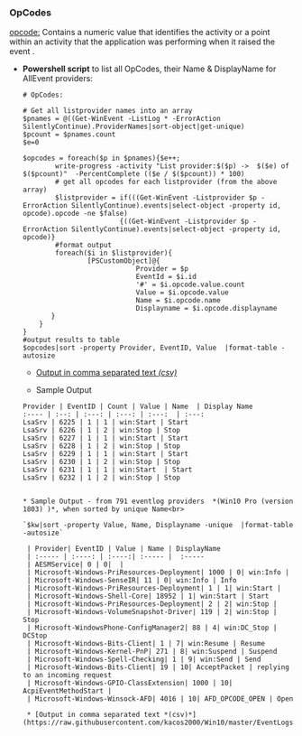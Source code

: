 ### OpCodes ### 
[opcode:](https://docs.microsoft.com/en-us/windows/desktop/WES/eventmanifestschema-opcode-opcodelisttype-element) Contains a numeric value that identifies the activity or a point within an activity that the application was performing 
when it raised the event .

  * **Powershell script** to list all OpCodes, their Name & DisplayName for AllEvent providers:
  
        # OpCodes:

        # Get all listprovider names into an array
        $pnames = @((Get-WinEvent -ListLog * -ErrorAction SilentlyContinue).ProviderNames|sort-object|get-unique)
        $pcount = $pnames.count
        $e=0

        $opcodes = foreach($p in $pnames){$e++;
                write-progress -activity "List provider:$($p) ->  $($e) of $($pcount)"  -PercentComplete (($e / $($pcount)) * 100)
                # get all opcodes for each listprovider (from the above array)            
                $listprovider = if(((Get-WinEvent -Listprovider $p -ErrorAction SilentlyContinue).events|select-object -property id, opcode).opcode -ne $false)
                                {((Get-WinEvent -Listprovider $p -ErrorAction SilentlyContinue).events|select-object -property id, opcode)}
                #format output
                foreach($i in $listprovider){
                        [PSCustomObject]@{
                                    Provider = $p
                                    EventId = $i.id
                                    '#' = $i.opcode.value.count
                                    Value = $i.opcode.value
                                    Name = $i.opcode.name
                                    Displayname = $i.opcode.displayname
               }
            }
        }
        #output results to table
        $opcodes|sort -property Provider, EventID, Value  |format-table -autosize
  
       * [Output in comma separated text *(csv)*](https://raw.githubusercontent.com/kacos2000/Win10/master/EventLogs/OpCodes.csv)
       
       * Sample Output 

        Provider | EventID | Count | Value | Name  | Display Name 
        :---- | :--: | :---: | :---: | :---:  | :---:
        LsaSrv | 6225 | 1 | 1 | win:Start | Start    
        LsaSrv | 6226 | 1 | 2 | win:Stop | Stop   
        LsaSrv | 6227 | 1 | 1 | win:Start | Start   
        LsaSrv | 6228 | 1 | 2 | win:Stop | Stop
        LsaSrv | 6229 | 1 | 1 | win:Start | Start 
        LsaSrv | 6230 | 1 | 2 | win:Stop | Stop
        LsaSrv | 6231 | 1 | 1 | win:Start  | Start
        LsaSrv | 6232 | 1 | 2 | win:Stop | Stop    


        * Sample Output - from 791 eventlog providers  *(Win10 Pro (version 1803) )*, when sorted by unique Name<br>

        `$kw|sort -property Value, Name, Displayname -unique  |format-table -autosize`

         | Provider| EventID | Value | Name | DisplayName 
         | :----- | :----: | :----:| :----- |  :-----
         | AESMService| 0 | 0|  |  
         | Microsoft-Windows-PriResources-Deployment| 1000 | 0| win:Info |  
         | Microsoft-Windows-SenseIR| 11 | 0| win:Info | Info 
         | Microsoft-Windows-PriResources-Deployment| 1 | 1| win:Start |  
         | Microsoft-Windows-Shell-Core| 18952 | 1| win:Start | Start 
         | Microsoft-Windows-PriResources-Deployment| 2 | 2| win:Stop |  
         | Microsoft-Windows-VolumeSnapshot-Driver| 119 | 2| win:Stop | Stop 
         | Microsoft-WindowsPhone-ConfigManager2| 88 | 4| win:DC_Stop | DCStop 
         | Microsoft-Windows-Bits-Client| 1 | 7| win:Resume | Resume 
         | Microsoft-Windows-Kernel-PnP| 271 | 8| win:Suspend | Suspend 
         | Microsoft-Windows-Spell-Checking| 1 | 9| win:Send | Send 
         | Microsoft-Windows-Bits-Client| 19 | 10| AcceptPacket | replying to an incoming request 
         | Microsoft-Windows-GPIO-ClassExtension| 1000 | 10| AcpiEventMethodStart |  
         | Microsoft-Windows-Winsock-AFD| 4016 | 10| AFD_OPCODE_OPEN | Open 

         * [Output in comma separated text *(csv)*](https://raw.githubusercontent.com/kacos2000/Win10/master/EventLogs/OpCodes2.csv)
      

